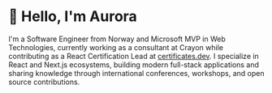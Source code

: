 # 👋 Hello, I'm Aurora

I'm a Software Engineer from Norway and Microsoft MVP in Web Technologies, currently working as a consultant at Crayon while contributing as a React Certification Lead at [certificates.dev](https://certificates.dev). I specialize in React and Next.js ecosystems, building modern full-stack applications and sharing knowledge through international conferences, workshops, and open source contributions.
